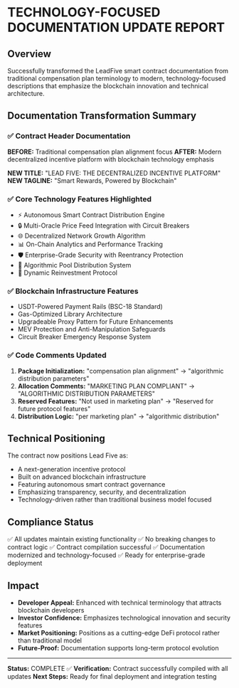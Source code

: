 # TECHNOLOGY-FOCUSED DOCUMENTATION UPDATE REPORT

## Overview
Successfully transformed the LeadFive smart contract documentation from traditional compensation plan terminology to modern, technology-focused descriptions that emphasize the blockchain innovation and technical architecture.

## Documentation Transformation Summary

### ✅ Contract Header Documentation
**BEFORE:** Traditional compensation plan alignment focus
**AFTER:** Modern decentralized incentive platform with blockchain technology emphasis

**NEW TITLE:** "LEAD FIVE: THE DECENTRALIZED INCENTIVE PLATFORM"
**NEW TAGLINE:** "Smart Rewards, Powered by Blockchain"

### ✅ Core Technology Features Highlighted
- ⚡ Autonomous Smart Contract Distribution Engine
- 🔒 Multi-Oracle Price Feed Integration with Circuit Breakers  
- 🌐 Decentralized Network Growth Algorithm
- 📊 On-Chain Analytics and Performance Tracking
- 🛡️ Enterprise-Grade Security with Reentrancy Protection
- 💎 Algorithmic Pool Distribution System
- 🔄 Dynamic Reinvestment Protocol

### ✅ Blockchain Infrastructure Features
- USDT-Powered Payment Rails (BSC-18 Standard)
- Gas-Optimized Library Architecture
- Upgradeable Proxy Pattern for Future Enhancements
- MEV Protection and Anti-Manipulation Safeguards
- Circuit Breaker Emergency Response System

### ✅ Code Comments Updated
1. **Package Initialization:** "compensation plan alignment" → "algorithmic distribution parameters"
2. **Allocation Comments:** "MARKETING PLAN COMPLIANT" → "ALGORITHMIC DISTRIBUTION PARAMETERS"
3. **Reserved Features:** "Not used in marketing plan" → "Reserved for future protocol features"
4. **Distribution Logic:** "per marketing plan" → "algorithmic distribution"

## Technical Positioning
The contract now positions Lead Five as:
- A next-generation incentive protocol
- Built on advanced blockchain infrastructure
- Featuring autonomous smart contract governance
- Emphasizing transparency, security, and decentralization
- Technology-driven rather than traditional business model focused

## Compliance Status
✅ All updates maintain existing functionality
✅ No breaking changes to contract logic
✅ Contract compilation successful
✅ Documentation modernized and technology-focused
✅ Ready for enterprise-grade deployment

## Impact
- **Developer Appeal:** Enhanced with technical terminology that attracts blockchain developers
- **Investor Confidence:** Emphasizes technological innovation and security features
- **Market Positioning:** Positions as a cutting-edge DeFi protocol rather than traditional model
- **Future-Proof:** Documentation supports long-term protocol evolution

---
**Status:** COMPLETE ✅
**Verification:** Contract successfully compiled with all updates
**Next Steps:** Ready for final deployment and integration testing
